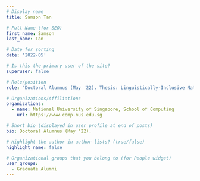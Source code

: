 ```yaml
---
# Display name
title: Samson Tan

# Full Name (for SEO) 
first_name: Samson
last_name: Tan

# Date for sorting
date: '2022-05'

# Is this the primary user of the site?
superuser: false

# Role/position
role: "Doctoral Alumnus (May '22). Thesis: Linguistically-Inclusive Natural Language Processing."

# Organizations/Affiliations
organizations:
  - name: National University of Singapore, School of Computing
    url: https://www.comp.nus.edu.sg

# Short bio (displayed in user profile at end of posts)
bio: Doctoral Alumnus (May '22). 

# Highlight the author in author lists? (true/false)
highlight_name: false

# Organizational groups that you belong to (for People widget)
user_groups:
  - Graduate Alumni
---
```

